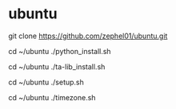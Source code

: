 # ubuntu
git clone https://github.com/zephel01/ubuntu.git

cd ~/ubuntu
./python_install.sh

cd ~/ubuntu
./ta-lib_install.sh

cd ~/ubuntu
./setup.sh

cd ~/ubuntu
./timezone.sh
